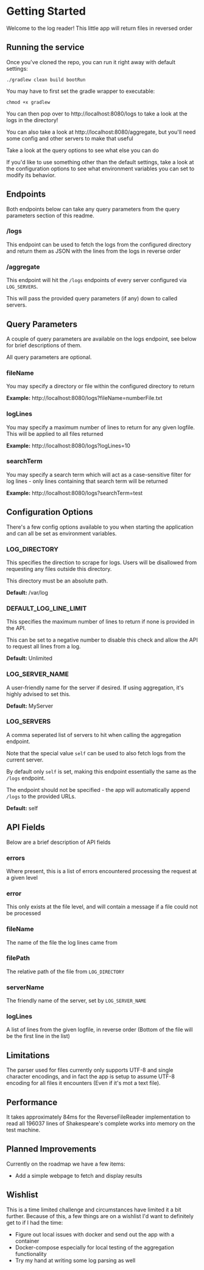# Getting Started
Welcome to the log reader! This little app will return files in reversed order

## Running the service
Once you've cloned the repo, you can run it right away with default settings:

```
./gradlew clean build bootRun
```

You may have to first set the gradle wrapper to executable:

```
chmod +x gradlew
```

You can then pop over to http://localhost:8080/logs to take a look at the logs in the directory!

You can also take a look at http://localhost:8080/aggregate, but you'll need some config and other 
servers to make that useful

Take a look at the query options to see what else you can do 

If you'd like to use something other than the default settings, take a look at the 
configuration options to see what environment variables you can set to modify its behavior.

## Endpoints

Both endpoints below can take any query parameters from the query parameters section of this readme.

### /logs

This endpoint can be used to fetch the logs from the configured directory and return them as JSON with
the lines from the logs in reverse order

### /aggregate

This endpoint will hit the `/logs` endpoints of every server configured via `LOG_SERVERS`.

This will pass the provided query parameters (if any) down to called servers.

## Query Parameters
A couple of query parameters are available on the logs endpoint, see below for brief descriptions 
of them.

All query parameters are optional.

### fileName
You may specify a directory or file within the configured directory to return

**Example:** http://localhost:8080/logs?fileName=numberFile.txt

### logLines
You may specify a maximum number of lines to return for any given logfile. This will be applied to
all files returned

**Example:** http://localhost:8080/logs?logLines=10

### searchTerm
You may specify a search term which will act as a case-sensitive filter for log lines - only lines
containing that search term will be returned

**Example:** http://localhost:8080/logs?searchTerm=test

## Configuration Options
There's a few config options available to you when starting the application and can all 
be set as environment variables.

### LOG_DIRECTORY
This specifies the direction to scrape for logs. Users will be disallowed from requesting 
any files outside this directory.

This directory must be an absolute path.

**Default:** /var/log

### DEFAULT_LOG_LINE_LIMIT
This specifies the maximum number of lines to return if none is provided in the API.

This can be set to a negative number to disable this check and allow the API to request all lines from a log.

**Default:** Unlimited

### LOG_SERVER_NAME
A user-friendly name for the server if desired. If using aggregation, it's highly advised to set this.

**Default:** MyServer

### LOG_SERVERS
A comma seperated list of servers to hit when calling the aggregation endpoint.

Note that the special value `self` can be used to also fetch logs from the current server.

By default only `self` is set, making this endpoint essentially the same as the `/logs` endpoint.

The endpoint should not be specified - the app will automatically append `/logs` to the provided URLs.

**Default:** self

## API Fields

Below are a brief description of API fields

### errors
Where present, this is a list of errors encountered processing the request at a given level

### error
This only exists at the file level, and will contain a message if a file could not be processed

### fileName
The name of the file the log lines came from

### filePath
The relative path of the file from `LOG_DIRECTORY`

### serverName
The friendly name of the server, set by `LOG_SERVER_NAME`

### logLines
A list of lines from the given logfile, in reverse order (Bottom of the file will be the first line in the list)

## Limitations
The parser used for files currently only supports UTF-8 and single character encodings, and in fact
the app is setup to assume UTF-8 encoding for all files it encounters (Even if it's mot a text file).

## Performance
It takes approximately 84ms for the ReverseFileReader implementation to read all 196037 lines of 
Shakespeare's complete works into memory on the test machine.

## Planned Improvements
Currently on the roadmap we have a few items:

- Add a simple webpage to fetch and display results

## Wishlist
This is a time limited challenge and circumstances have limited it a bit further. Because of this,
a few things are on a wishlist I'd want to definitely get to if I had the time:

- Figure out local issues with docker and send out the app with a container
- Docker-compose especially for local testing of the aggregation functionality
- Try my hand at writing some log parsing as well